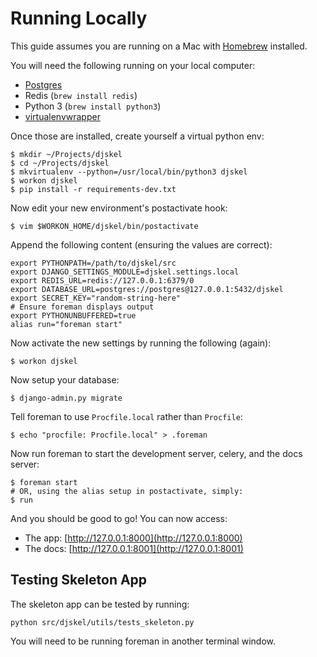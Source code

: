 # Running Locally

This guide assumes you are running on a Mac with [Homebrew](http://brew.sh/) installed.

You will need the following running on your local computer:

 * [Postgres](http://postgresapp.com/)
 * Redis (`brew install redis`)
 * Python 3 (`brew install python3`)
 * [virtualenvwrapper](https://virtualenvwrapper.readthedocs.org/en/latest/)

Once those are installed, create yourself a virtual python env:
    
    $ mkdir ~/Projects/djskel
    $ cd ~/Projects/djskel
    $ mkvirtualenv --python=/usr/local/bin/python3 djskel 
    $ workon djskel
    $ pip install -r requirements-dev.txt

Now edit your new environment's postactivate hook:

    $ vim $WORKON_HOME/djskel/bin/postactivate

Append the following content (ensuring the values are correct):

    export PYTHONPATH=/path/to/djskel/src
    export DJANGO_SETTINGS_MODULE=djskel.settings.local
    export REDIS_URL=redis://127.0.0.1:6379/0
    export DATABASE_URL=postgres://postgres@127.0.0.1:5432/djskel
    export SECRET_KEY="random-string-here"
    # Ensure foreman displays output
    export PYTHONUNBUFFERED=true
    alias run="foreman start"

Now activate the new settings by running the following (again):

    $ workon djskel

Now setup your database:

    $ django-admin.py migrate

Tell foreman to use `Procfile.local` rather than `Procfile`:

    $ echo "procfile: Procfile.local" > .foreman

Now run foreman to start the development server, celery, and the docs server:

    $ foreman start
    # OR, using the alias setup in postactivate, simply:
    $ run

And you should be good to go! You can now access:

 * The app: [http://127.0.0.1:8000](http://127.0.0.1:8000) 
 * The docs: [http://127.0.0.1:8001](http://127.0.0.1:8001) 

## Testing Skeleton App

The skeleton app can be tested by running:

    python src/djskel/utils/tests_skeleton.py

You will need to be running foreman in another terminal window.